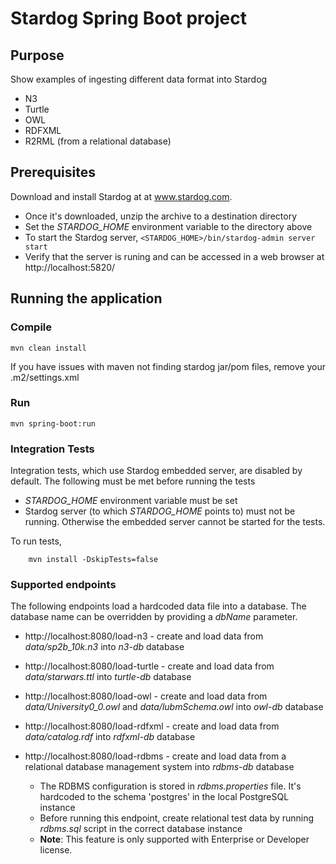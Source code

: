 # Stardog Spring Boot project

## Purpose

Show examples of ingesting different data format into Stardog
* N3
* Turtle
* OWL
* RDFXML
* R2RML (from a relational database)


## Prerequisites

Download and install Stardog at  at www.stardog.com.
* Once it's downloaded, unzip the archive to a destination directory
* Set the *STARDOG_HOME* environment variable to the directory above
* To start the Stardog server, `<STARDOG_HOME>/bin/stardog-admin server start`
* Verify that the server is runing and can be accessed in a web browser at  http://localhost:5820/


## Running the application

### Compile
```
mvn clean install
```
If you have issues with maven not finding stardog jar/pom files, remove your .m2/settings.xml

### Run
```
mvn spring-boot:run
```

### Integration Tests
Integration tests, which use Stardog embedded server, are disabled by default.  The following must be met before running the tests
* _STARDOG_HOME_ environment variable must be set
* Stardog server (to which _STARDOG_HOME_ points to) must not be running. Otherwise the embedded server cannot be started for the tests.

To run tests,
```
    mvn install -DskipTests=false
```


### Supported endpoints
The following endpoints load a hardcoded data file into a database. The database name can be overridden by providing a _dbName_ parameter.
* http://localhost:8080/load-n3 - create and load data from _data/sp2b_10k.n3_ into _n3-db_ database
* http://localhost:8080/load-turtle - create and load data from _data/starwars.ttl_ into _turtle-db_ database
* http://localhost:8080/load-owl - create and load data from _data/University0_0.owl_ and _data/lubmSchema.owl_ into _owl-db_ database
* http://localhost:8080/load-rdfxml - create and load data from _data/catalog.rdf_ into _rdfxml-db_ database
* http://localhost:8080/load-rdbms - create and load data from a relational database management system into _rdbms-db_ database

    * The RDBMS configuration is stored in _rdbms.properties_ file.  It's hardcoded to the schema 'postgres' in the local PostgreSQL instance
    * Before running this endpoint, create relational test data by running _rdbms.sql_ script in the correct database instance
    * **Note**: This feature is only supported with Enterprise or Developer license.
